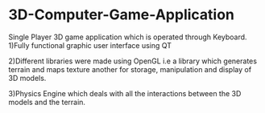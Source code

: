 3D-Computer-Game-Application
============================

Single Player 3D game application which is operated through Keyboard.
1)Fully functional graphic user interface using QT

2)Different libraries were made using OpenGL i.e a library which generates terrain and maps texture another for storage,            manipulation and display of 3D models.

3)Physics Engine which deals with all the interactions between the 3D models and the terrain.
